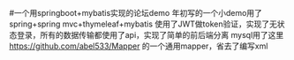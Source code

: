 #一个用springboot+mybatis实现的论坛demo
年初写的一个小demo用了spring+spring mvc+thymeleaf+mybatis 
使用了JWT做token验证，实现了无状态登录，所有的数据传输都使用了api，实现了简单的前后端分离
mysql用了这里 https://github.com/abel533/Mapper 的一个通用mapper，省去了编写xml
